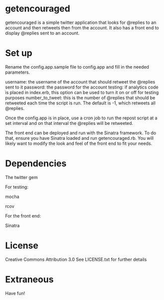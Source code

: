 # getencouraged

getencouraged is a simple twitter application that looks for @replies to an account and then retweets then from the account.  It also has a front end to display @replies sent to an account.


# Set up

Rename the config.app.sample file to config.app and fill in the needed parameters.

username: the username of the account that should retweet the @replies sent to it
password: the password for the account
testing: if analytics code is placed in index.erb, this option can be used to turn it on or off for testing purposes
number_to_tweet: this is the number of @replies that should be retweeted each time the script is run.  The default is -1, which retweets all @replies.

Once the config.app is in place, use a cron job to run the repost script at a set interval and on that interval the @replies will be retweeted.

The front end can be deployed and run with the Sinatra framework.  To do that, ensure you have Sinatra loaded and run getencouraged.rb.  You will likely want to modify the look and feel of the front end to fit your needs.


# Dependencies

The twitter gem

For testing:

mocha

rcov


For the front end:

Sinatra


# License

Creative Commons Attribution 3.0
See LICENSE.txt for further details


# Extraneous

Have fun!